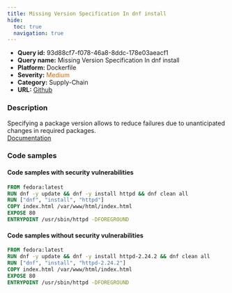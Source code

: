```yaml
---
title: Missing Version Specification In dnf install
hide:
  toc: true
  navigation: true
---
```


<style>
  .highlight .hll {
    background-color: #ff171742;
  }
  .md-content {
    max-width: 1100px;
    margin: 0 auto;
  }
</style>

-   **Query id:** 93d88cf7-f078-46a8-8ddc-178e03aeacf1
-   **Query name:** Missing Version Specification In dnf install
-   **Platform:** Dockerfile
-   **Severity:** <span style="color:#C60">Medium</span>
-   **Category:** Supply-Chain
-   **URL:** [Github](https://github.com/Checkmarx/kics/tree/master/assets/queries/dockerfile/missing_version_specification_in_dnf_install)

### Description
Specifying a package version allows to reduce failures due to unanticipated changes in required packages.<br>
[Documentation](https://docs.docker.com/develop/develop-images/dockerfile_best-practices/)

### Code samples
#### Code samples with security vulnerabilities
```dockerfile title="Positive test num. 1 - dockerfile file" hl_lines="2 3"
FROM fedora:latest
RUN dnf -y update && dnf -y install httpd && dnf clean all
RUN ["dnf", "install", "httpd"]
COPY index.html /var/www/html/index.html
EXPOSE 80
ENTRYPOINT /usr/sbin/httpd -DFOREGROUND

```


#### Code samples without security vulnerabilities
```dockerfile title="Negative test num. 1 - dockerfile file"
FROM fedora:latest
RUN dnf -y update && dnf -y install httpd-2.24.2 && dnf clean all
RUN ["dnf", "install", "httpd-2.24.2"]
COPY index.html /var/www/html/index.html
EXPOSE 80
ENTRYPOINT /usr/sbin/httpd -DFOREGROUND

```
